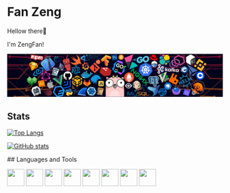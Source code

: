 # Fan Zeng

Hellow there👋

 I'm ZengFan!

![](https://github.com/zengfann/zengfann/blob/master/icons/header_1.png)

## Stats
<p align = "center">

[![Top Langs](https://github-readme-stats.vercel.app/api/top-langs/?username=zengfann&layout=compact)](https://github.com/zengfann)

[![ GitHub stats](https://github-readme-stats.vercel.app/api?username=zengfann)](https://github.com/zengfann)
<p>
## Languages and Tools

<p>
<img src="https://cdn.jsdelivr.net/gh/devicons/devicon/icons/vscode/vscode-original.svg" width="40" height="40"/>
<img src="https://cdn.jsdelivr.net/gh/devicons/devicon/icons/jetbrains/jetbrains-original.svg" width="40" height="40"/>
<img src="https://cdn.jsdelivr.net/gh/devicons/devicon/icons/go/go-original.svg" width="40" height="40"/>
<img src="https://cdn.jsdelivr.net/gh/devicons/devicon/icons/python/python-original.svg" width="40" height="40"/>
<img src="https://cdn.jsdelivr.net/gh/devicons/devicon/icons/javascript/javascript-original.svg" width="40" height="40"/>
<img src="https://cdn.jsdelivr.net/gh/devicons/devicon/icons/c/c-original.svg" width="40" height="40"/>
<img src="https://cdn.jsdelivr.net/gh/devicons/devicon/icons/nodejs/nodejs-original.svg" width="40" height="40"/>
<img src="https://cdn.jsdelivr.net/gh/devicons/devicon/icons/git/git-original.svg" width="40" height="40"/>
</p>

